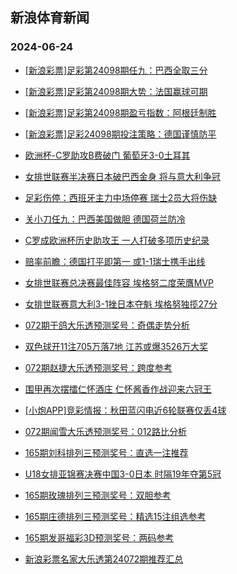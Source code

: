 ## 新浪体育新闻 
### 2024-06-24

+ [[新浪彩票]足彩第24098期任九：巴西全取三分](https://sports.sina.com.cn/l/2024-06-23/doc-inazsqku3504723.shtml)

+ [[新浪彩票]足彩第24098期大势：法国赢球可期](https://sports.sina.com.cn/l/2024-06-23/doc-inazsqku3504035.shtml)

+ [[新浪彩票]足彩第24098期盈亏指数：阿根廷制胜](https://sports.sina.com.cn/l/2024-06-23/doc-inazsqkp1894255.shtml)

+ [[新浪彩票]足彩24098期投注策略：德国谨慎防平](https://sports.sina.com.cn/l/2024-06-23/doc-inazsqkp1893513.shtml)

+ [欧洲杯-C罗助攻B费破门 葡萄牙3-0土耳其](https://sports.sina.com.cn/g/pl/2024-06-23/doc-inazsqkp1903847.shtml)

+ [女排世联赛半决赛日本破巴西金身 将与意大利争冠](https://sports.sina.com.cn/others/volleyball/2024-06-22/doc-inazrtfe3921041.shtml)

+ [足彩伤停：西班牙主力中场停赛 瑞士2员大将伤缺](https://sports.sina.com.cn/l/2024-06-23/doc-inazsuss3412989.shtml)

+ [关小刀任九：巴西美国做胆 德国荷兰防冷](https://sports.sina.com.cn/l/2024-06-23/doc-inaztmqc1520879.shtml)

+ [C罗成欧洲杯历史助攻王 一人打破多项历史纪录](https://sports.sina.com.cn/global/europe/2024-06-23/doc-inazsqkp1922322.shtml)

+ [赔率前瞻：德国打平即第一 或1-1瑞士携手出线](https://sports.sina.com.cn/l/2024-06-23/doc-inazsqku3507565.shtml)

+ [女排世联赛总决赛最佳阵容 埃格努二度荣膺MVP](https://sports.sina.com.cn/others/volleyball/2024-06-23/doc-inazuamv1230415.shtml)

+ [女排世联赛意大利3-1挫日本夺魁 埃格努独揽27分](https://sports.sina.com.cn/others/volleyball/2024-06-23/doc-inazuana2839438.shtml)

+ [072期于鸽大乐透预测奖号：奇偶走势分析](https://sports.sina.com.cn/l/2024-06-23/doc-inazsuss3432517.shtml)

+ [双色球开11注705万落7地 江苏或爆3526万大奖](https://sports.sina.com.cn/l/2024-06-23/doc-inaztwcx1351221.shtml)

+ [072期赵捷大乐透预测奖号：跨度参考](https://sports.sina.com.cn/l/2024-06-23/doc-inazsuss3432212.shtml)

+ [围甲再次摆擂仁怀酒庄 仁怀酱香作战迎来六冠王](https://sports.sina.com.cn/go/2024-06-23/doc-inazsusm1802864.shtml)

+ [[小炮APP]竞彩情报：秋田蓝闪电近6轮联赛仅丢4球](https://sports.sina.com.cn/l/2024-06-23/doc-inazsqkp1921877.shtml)

+ [072期闻雪大乐透预测奖号：012路比分析](https://sports.sina.com.cn/l/2024-06-23/doc-inazsuss3432375.shtml)

+ [165期刘科排列三预测奖号：直选一注推荐](https://sports.sina.com.cn/l/2024-06-23/doc-inazsuss3442795.shtml)

+ [U18女排亚锦赛决赛中国3-0日本 时隔19年夺第5冠](https://sports.sina.com.cn/others/volleyball/2024-06-23/doc-inaztrvz1450425.shtml)

+ [165期玫瑰排列三预测奖号：双胆参考](https://sports.sina.com.cn/l/2024-06-23/doc-inazsuss3441132.shtml)

+ [165期庄德排列三预测奖号：精选15注组选参考](https://sports.sina.com.cn/l/2024-06-23/doc-inazsusm1830001.shtml)

+ [165期发哥福彩3D预测奖号：两码参考](https://sports.sina.com.cn/l/2024-06-23/doc-inazsuss3439325.shtml)

+ [新浪彩票名家大乐透第24072期推荐汇总](https://sports.sina.com.cn/l/2024-06-23/doc-inazsuss3419787.shtml)


